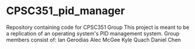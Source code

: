 # CPSC351_pid_manager
Repository containing code for CPSC351 Group
This project is meant to be a replication of an operating system's PID management system.
Group members consist of:
Ian Gerodias
Alec McGee
Kyle Quach
Daniel Chen
